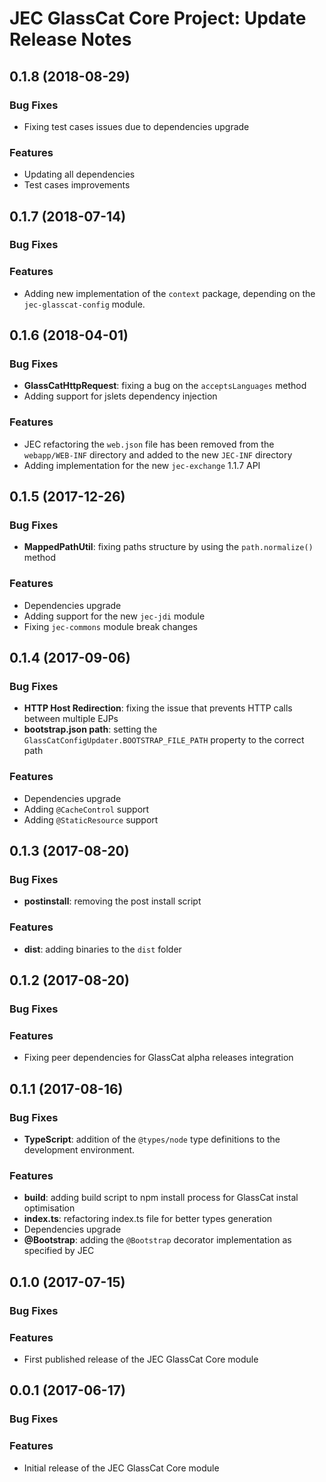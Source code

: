 # JEC GlassCat Core Project: Update Release Notes

<a name="jec-glasscat-core-0.1.8"></a>
## **0.1.8** (2018-08-29)

### Bug Fixes

- Fixing test cases issues due to dependencies upgrade

### Features

- Updating all dependencies
- Test cases improvements

<a name="jec-glasscat-core-0.1.7"></a>
## **0.1.7** (2018-07-14)

### Bug Fixes

### Features

- Adding new implementation of the `context` package, depending on the `jec-glasscat-config` module.

<a name="jec-glasscat-core-0.1.6"></a>
## **0.1.6** (2018-04-01)

### Bug Fixes

- **GlassCatHttpRequest**: fixing a bug on the `acceptsLanguages` method
- Adding support for jslets dependency injection

### Features

- JEC refactoring the `web.json` file has been removed from the `webapp/WEB-INF` directory and added to the new `JEC-INF` directory
- Adding implementation for the new `jec-exchange` 1.1.7 API

<a name="jec-glasscat-core-0.1.5"></a>
## **0.1.5** (2017-12-26)

### Bug Fixes

- **MappedPathUtil**: fixing paths structure by using the `path.normalize()` method

### Features

- Dependencies upgrade
- Adding support for the new `jec-jdi` module
- Fixing `jec-commons` module break changes

<a name="jec-glasscat-core-0.1.4"></a>
## **0.1.4** (2017-09-06)

### Bug Fixes

- **HTTP Host Redirection**: fixing the issue that prevents HTTP calls between multiple EJPs
- **bootstrap.json path**: setting the `GlassCatConfigUpdater.BOOTSTRAP_FILE_PATH` property to the correct path

### Features

- Dependencies upgrade
- Adding `@CacheControl` support
- Adding `@StaticResource` support

<a name="jec-glasscat-core-0.1.3"></a>
## **0.1.3** (2017-08-20)

### Bug Fixes

- **postinstall**: removing the post install script

### Features

- **dist**: adding binaries to the `dist` folder

<a name="jec-glasscat-core-0.1.2"></a>
## **0.1.2** (2017-08-20)

### Bug Fixes

### Features

- Fixing peer dependencies for GlassCat alpha releases integration

<a name="jec-glasscat-core-0.1.1"></a>
## **0.1.1** (2017-08-16)

### Bug Fixes

- **TypeScript**: addition of the `@types/node` type definitions to the development environment.

### Features

- **build**: adding build script to npm install process for GlassCat instal optimisation
- **index.ts**: refactoring index.ts file for better types generation
- Dependencies upgrade
- **@Bootstrap**: adding the `@Bootstrap` decorator implementation as specified by JEC

<a name="jec-glasscat-core-0.1.0"></a>
## **0.1.0** (2017-07-15)

### Bug Fixes

### Features

- First published release of the JEC GlassCat Core module

<a name="jec-glasscat-core-0.0.1"></a>
## **0.0.1** (2017-06-17)

### Bug Fixes

### Features

- Initial release of the JEC GlassCat Core module